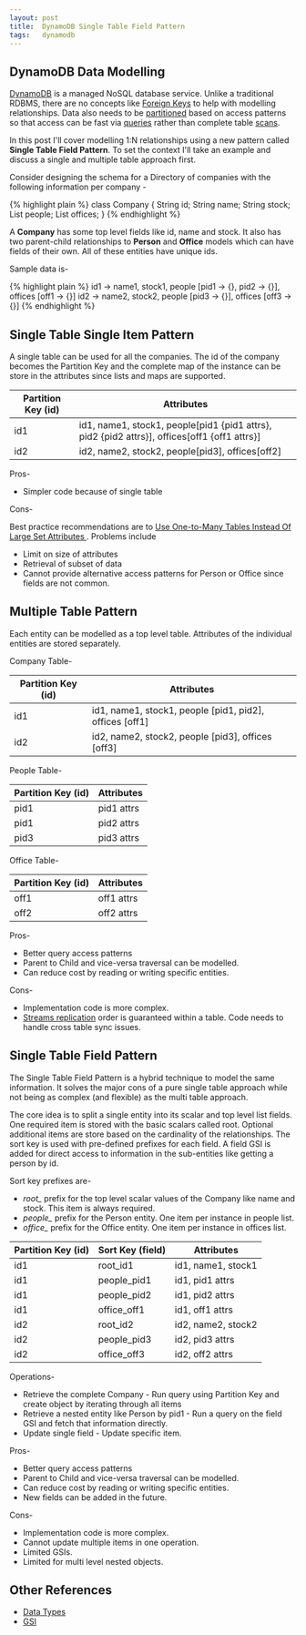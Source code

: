 ```yaml
---
layout: post
title:  DynamoDB Single Table Field Pattern
tags:   dynamodb
---
```


## DynamoDB Data Modelling

[DynamoDB](https://aws.amazon.com/dynamodb) is a managed NoSQL database service. Unlike a traditional RDBMS, there are no concepts like [Foreign Keys](https://en.wikipedia.org/wiki/Foreign_key) to help with modelling relationships. Data also needs to be [partitioned](https://docs.aws.amazon.com/amazondynamodb/latest/developerguide/HowItWorks.Partitions.html) based on access patterns so that access can be fast via [queries](https://docs.aws.amazon.com/amazondynamodb/latest/developerguide/Query.html) rather than complete table [scans](https://docs.aws.amazon.com/amazondynamodb/latest/developerguide/Scan.html).

In this post I'll cover modelling 1:N relationships using a new pattern called **Single Table Field Pattern**. To set the context I'll take an example and discuss a single and multiple table approach first.

Consider designing the schema for a Directory of companies with the following information per company -

{% highlight plain %}
class Company {
    String id;
    String name;
    String stock;
    List<Person> people;
    List<Office> offices;
}
{% endhighlight %}

A **Company** has some top level fields like id, name and stock. It also has two parent-child relationships to **Person** and **Office** models which can have fields of their own. All of these entities have unique ids.

Sample data is-

{% highlight plain %}
id1 -> name1, stock1, people [pid1 -> {}, pid2 -> {}], offices [off1 -> {}]
id2 -> name2, stock2, people [pid3 -> {}], offices [off3 -> {}]
{% endhighlight %}

## Single Table Single Item Pattern

A single table can be used for all the companies. The id of the company becomes the Partition Key and the complete map of the instance can be store in the attributes since lists and maps are supported.

| Partition Key (id) | Attributes  |
| ------------- |-------------|
| id1           | id1, name1, stock1, people[pid1 {pid1 attrs}, pid2 {pid2 attrs}], offices[off1 {off1 attrs}] |
| id2           | id2, name2, stock2, people[pid3], offices[off2]       |

Pros-
* Simpler code because of single table

Cons-

Best practice recommendations are to [Use One-to-Many Tables Instead Of Large Set Attributes
](https://docs.aws.amazon.com/amazondynamodb/latest/developerguide/GuidelinesForItems.html#GuidelinesForItems.OneToMany). Problems include

* Limit on size of attributes
* Retrieval of subset of data
* Cannot provide alternative access patterns for Person or Office since fields are not common.

## Multiple Table Pattern

Each entity can be modelled as a top level table. Attributes of the individual entities are stored separately.


Company Table-

| Partition Key (id) | Attributes        |
| --------------|-------------------|
| id1           | id1, name1, stock1, people [pid1, pid2], offices [off1] |
| id2           | id2, name2, stock2, people [pid3], offices [off3] |

People Table-

| Partition Key (id) | Attributes    |
| --------------|---------------|
| pid1          |  pid1 attrs   |
| pid1          |  pid2 attrs   |
| pid3          |  pid3 attrs   |

Office Table-

| Partition Key (id) | Attributes    |
| --------------|---------------|
| off1          | off1 attrs    |
| off2          | off2 attrs    |

Pros-

* Better query access patterns
* Parent to Child and vice-versa traversal can be modelled.
* Can reduce cost by reading or writing specific entities.

Cons-

* Implementation code is more complex.
* [Streams replication](https://docs.aws.amazon.com/amazondynamodb/latest/developerguide/Streams.html) order is guaranteed within a table. Code needs to handle cross table sync issues.


## Single Table Field Pattern

The Single Table Field Pattern is a hybrid technique to model the same information. It solves the major cons of a pure single table approach while not being as complex (and flexible) as the multi table approach.

The core idea is to split a single entity into its scalar and top level list fields. One required item is stored with the basic scalars called root. Optional additional items are store based on the cardinality of the relationships. The sort key is used with pre-defined prefixes for each field.
A field GSI is added for direct access to information in the sub-entities like getting a person by id.

Sort key prefixes are-
* *root_* prefix for the top level scalar values of the Company like name and stock. This item is always required.
* *people_* prefix for the Person entity. One item per instance in people list.
* *office_* prefix for the Office entity. One item per instance in offices list.

| Partition Key (id) | Sort Key (field)    | Attributes |
| --------------|--------------|--------------------|
| id1           | root_id1     | id1, name1, stock1 |
| id1           | people_pid1  | id1, pid1 attrs    |
| id1           | people_pid2  | id1, pid2 attrs    |
| id1           | office_off1  | id1, off1 attrs    |
| id2           | root_id2     | id2, name2, stock2 |
| id2           | people_pid3  | id2, pid3 attrs    |
| id2           | office_off3  | id2, off2 attrs    |

Operations-
* Retrieve the complete Company - Run query using Partition Key and create object by iterating through all items
* Retrieve a nested entity like Person by pid1 - Run a query on the field GSI and fetch that information directly.
* Update single field - Update specific item.

Pros-

* Better query access patterns
* Parent to Child and vice-versa traversal can be modelled.
* Can reduce cost by reading or writing specific entities.
* New fields can be added in the future.

Cons-

* Implementation code is more complex.
* Cannot update multiple items in one operation.
* Limited GSIs.
* Limited for multi level nested objects.

## Other References

* [Data Types](https://docs.aws.amazon.com/amazondynamodb/latest/developerguide/HowItWorks.NamingRulesDataTypes.html#HowItWorks.DataTypes)
* [GSI](https://docs.aws.amazon.com/amazondynamodb/latest/developerguide/GSI.html)
